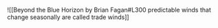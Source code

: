 ![[Beyond the Blue Horizon by Brian Fagan#L300 predictable winds that change seasonally are called trade winds]]